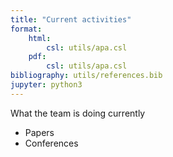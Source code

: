 ```yaml
---
title: "Current activities"
format: 
    html:
        csl: utils/apa.csl
    pdf:
        csl: utils/apa.csl
bibliography: utils/references.bib
jupyter: python3
---
```








What  the team is doing currently

- Papers
- Conferences

